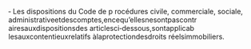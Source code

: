 ‐ Les dispositions du Code de p rocédures civile, commerciale, sociale, administrativeetdescomptes,encequ’ellesnesontpascontr airesauxdispositionsdes articlesci‐dessous,sontapplicab lesauxcontentieuxrelatifs àlaprotectiondesdroits réelsimmobiliers.